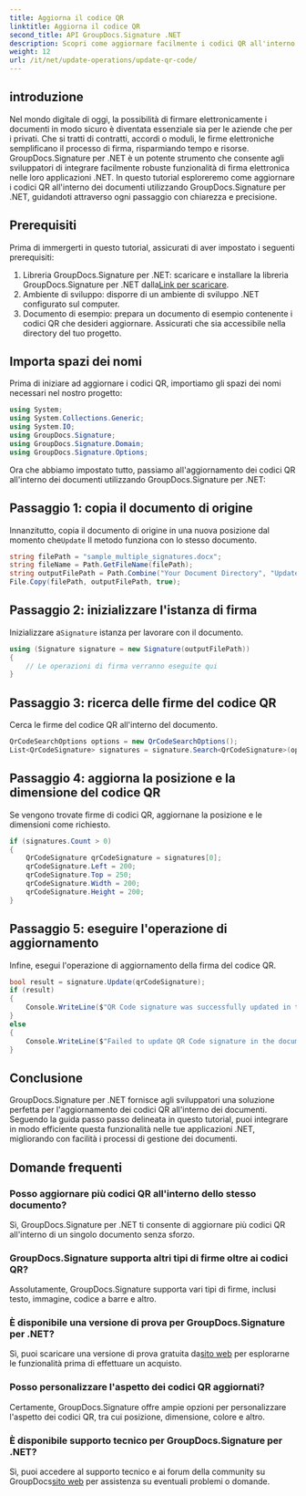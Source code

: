 ```yaml
---
title: Aggiorna il codice QR
linktitle: Aggiorna il codice QR
second_title: API GroupDocs.Signature .NET
description: Scopri come aggiornare facilmente i codici QR all'interno dei documenti utilizzando GroupDocs.Signature per .NET. Migliora la gestione dei documenti con facilità.
weight: 12
url: /it/net/update-operations/update-qr-code/
---
```

## introduzione
Nel mondo digitale di oggi, la possibilità di firmare elettronicamente i documenti in modo sicuro è diventata essenziale sia per le aziende che per i privati. Che si tratti di contratti, accordi o moduli, le firme elettroniche semplificano il processo di firma, risparmiando tempo e risorse. GroupDocs.Signature per .NET è un potente strumento che consente agli sviluppatori di integrare facilmente robuste funzionalità di firma elettronica nelle loro applicazioni .NET. In questo tutorial esploreremo come aggiornare i codici QR all'interno dei documenti utilizzando GroupDocs.Signature per .NET, guidandoti attraverso ogni passaggio con chiarezza e precisione.
## Prerequisiti
Prima di immergerti in questo tutorial, assicurati di aver impostato i seguenti prerequisiti:
1.  Libreria GroupDocs.Signature per .NET: scaricare e installare la libreria GroupDocs.Signature per .NET dalla[Link per scaricare](https://releases.groupdocs.com/signature/net/).
2. Ambiente di sviluppo: disporre di un ambiente di sviluppo .NET configurato sul computer.
3. Documento di esempio: prepara un documento di esempio contenente i codici QR che desideri aggiornare. Assicurati che sia accessibile nella directory del tuo progetto.

## Importa spazi dei nomi
Prima di iniziare ad aggiornare i codici QR, importiamo gli spazi dei nomi necessari nel nostro progetto:

```csharp
using System;
using System.Collections.Generic;
using System.IO;
using GroupDocs.Signature;
using GroupDocs.Signature.Domain;
using GroupDocs.Signature.Options;
```

Ora che abbiamo impostato tutto, passiamo all'aggiornamento dei codici QR all'interno dei documenti utilizzando GroupDocs.Signature per .NET:
## Passaggio 1: copia il documento di origine
 Innanzitutto, copia il documento di origine in una nuova posizione dal momento che`Update` Il metodo funziona con lo stesso documento.
```csharp
string filePath = "sample_multiple_signatures.docx";
string fileName = Path.GetFileName(filePath);
string outputFilePath = Path.Combine("Your Document Directory", "UpdateQRCode", fileName);
File.Copy(filePath, outputFilePath, true);
```
## Passaggio 2: inizializzare l'istanza di firma
 Inizializzare a`Signature` istanza per lavorare con il documento.
```csharp
using (Signature signature = new Signature(outputFilePath))
{
    // Le operazioni di firma verranno eseguite qui
}
```
## Passaggio 3: ricerca delle firme del codice QR
Cerca le firme del codice QR all'interno del documento.
```csharp
QrCodeSearchOptions options = new QrCodeSearchOptions();
List<QrCodeSignature> signatures = signature.Search<QrCodeSignature>(options);
```
## Passaggio 4: aggiorna la posizione e la dimensione del codice QR
Se vengono trovate firme di codici QR, aggiornane la posizione e le dimensioni come richiesto.
```csharp
if (signatures.Count > 0)
{
    QrCodeSignature qrCodeSignature = signatures[0];
    qrCodeSignature.Left = 200;
    qrCodeSignature.Top = 250;
    qrCodeSignature.Width = 200;
    qrCodeSignature.Height = 200;
}
```
## Passaggio 5: eseguire l'operazione di aggiornamento
Infine, esegui l'operazione di aggiornamento della firma del codice QR.
```csharp
bool result = signature.Update(qrCodeSignature);
if (result)
{
    Console.WriteLine($"QR Code signature was successfully updated in the document.");
}
else
{
    Console.WriteLine($"Failed to update QR Code signature in the document.");
}
```

## Conclusione
GroupDocs.Signature per .NET fornisce agli sviluppatori una soluzione perfetta per l'aggiornamento dei codici QR all'interno dei documenti. Seguendo la guida passo passo delineata in questo tutorial, puoi integrare in modo efficiente questa funzionalità nelle tue applicazioni .NET, migliorando con facilità i processi di gestione dei documenti.
## Domande frequenti
### Posso aggiornare più codici QR all'interno dello stesso documento?
Sì, GroupDocs.Signature per .NET ti consente di aggiornare più codici QR all'interno di un singolo documento senza sforzo.
### GroupDocs.Signature supporta altri tipi di firme oltre ai codici QR?
Assolutamente, GroupDocs.Signature supporta vari tipi di firme, inclusi testo, immagine, codice a barre e altro.
### È disponibile una versione di prova per GroupDocs.Signature per .NET?
 Sì, puoi scaricare una versione di prova gratuita da[sito web](https://releases.groupdocs.com/signature/net/) per esplorarne le funzionalità prima di effettuare un acquisto.
### Posso personalizzare l'aspetto dei codici QR aggiornati?
Certamente, GroupDocs.Signature offre ampie opzioni per personalizzare l'aspetto dei codici QR, tra cui posizione, dimensione, colore e altro.
### È disponibile supporto tecnico per GroupDocs.Signature per .NET?
 Sì, puoi accedere al supporto tecnico e ai forum della community su GroupDocs[sito web](https://forum.groupdocs.com/c/signature/13) per assistenza su eventuali problemi o domande.